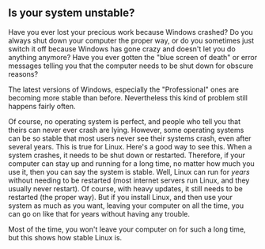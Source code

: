 <?php require("../../entete.php");?> <?php require("../../base.php");?> <?php require("../../fonctions.php");?>

<div id="corps">

<h2>Is your system unstable?</h2>

<p>Have you ever lost your precious work because Windows crashed? Do you 
always shut down your computer the proper way, or do you sometimes just 
switch it off because Windows has gone crazy and doesn't let you do 
anything anymore? Have you ever gotten the "blue screen of death" or error 
messages telling you that the computer needs to be shut down for obscure 
reasons? </p>

<p>The latest versions of Windows, especially the "Professional" ones 
are becoming more stable than before. Nevertheless this kind of problem still 
happens fairly often.</p>

<p>Of course, no operating system is perfect, and people who tell you 
that theirs can never ever crash are lying. However, some operating 
systems can be so stable that most users never see their systems crash, 
even after several years. This is true for Linux. Here's a good way to see 
this. When a system crashes, it needs to be shut down or restarted. Therefore, 
if your computer can stay up and running for a long time, no matter how 
much you use it, then you can say the system is stable. Well, Linux can 
run for <i>years</i> without needing to be restarted (most internet 
servers run Linux, and they usually never restart). Of course, with 
heavy updates, it still needs to be restarted (the proper way). But if 
you install Linux, and then use your system as much as you want, leaving 
your computer on all the time, you can go on like that for years without 
having any trouble.</p>

<p>Most of the time, you won't leave your computer on for such a long time, but 
this shows how stable Linux is.</p>

</div>


